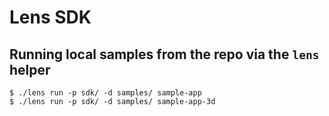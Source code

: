 # Lens SDK

## Running local samples from the repo via the `lens` helper

```
$ ./lens run -p sdk/ -d samples/ sample-app
$ ./lens run -p sdk/ -d samples/ sample-app-3d
```
